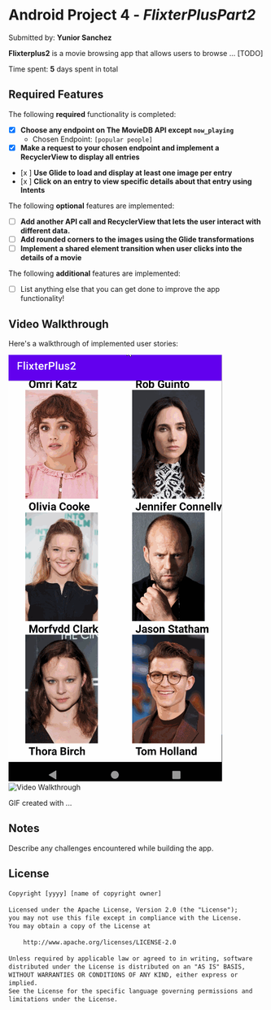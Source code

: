 # Android Project 4 - *FlixterPlusPart2*

Submitted by: **Yunior Sanchez**

**Flixterplus2** is a movie browsing app that allows users to browse ... [TODO] 

Time spent: **5** days spent in total

## Required Features

The following **required** functionality is completed:

- [x] **Choose any endpoint on The MovieDB API except `now_playing`**
  - Chosen Endpoint: `[popular people]`
- [x] **Make a request to your chosen endpoint and implement a RecyclerView to display all entries**
- [x ] **Use Glide to load and display at least one image per entry**
- [x ] **Click on an entry to view specific details about that entry using Intents**

The following **optional** features are implemented:

- [ ] **Add another API call and RecyclerView that lets the user interact with different data.** 
- [ ] **Add rounded corners to the images using the Glide transformations**
- [ ] **Implement a shared element transition when user clicks into the details of a movie**

The following **additional** features are implemented:

- [ ] List anything else that you can get done to improve the app functionality!

## Video Walkthrough

Here's a walkthrough of implemented user stories:


![FlixterAndroidAppWalkthru.gif](https://github.com/yunsanch/FlixterPlus2/blob/master/flixterPlus2walkthru.gif)
<img src='http://i.imgur.com/link/to/your/gif/file.gif' title='Video Walkthrough' width='' alt='Video Walkthrough' />

<!-- Replace this with whatever GIF tool you used! -->
GIF created with ...  
<!-- Recommended tools:
[Kap](https://getkap.co/) for macOS
[ScreenToGif](https://www.screentogif.com/) for Windows
[peek](https://github.com/phw/peek) for Linux. -->

## Notes

Describe any challenges encountered while building the app.

## License

    Copyright [yyyy] [name of copyright owner]

    Licensed under the Apache License, Version 2.0 (the "License");
    you may not use this file except in compliance with the License.
    You may obtain a copy of the License at

        http://www.apache.org/licenses/LICENSE-2.0

    Unless required by applicable law or agreed to in writing, software
    distributed under the License is distributed on an "AS IS" BASIS,
    WITHOUT WARRANTIES OR CONDITIONS OF ANY KIND, either express or implied.
    See the License for the specific language governing permissions and
    limitations under the License.